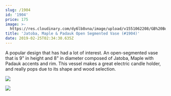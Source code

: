 ```yaml
---
slug: /1904
id: '1904'
price: 175
image: >-
  https://res.cloudinary.com/dy6lb8vna/image/upload/v1551062208/GB%20Bowlworks%20Gallery/1904a.jpg
title: 'Jatoba, Maple & Padauk Open Segmented Vase (#1904)'
date: 2019-02-25T02:34:30.635Z
---
```

A popular design that has had a lot of interest.  An open-segmented vase that is 9" in height and 8" in diameter composed of Jatoba, Maple with Padauk accents and rim.  This vessel makes a great electric candle holder, and really pops due to its shape and wood selection.

![](https://res.cloudinary.com/dy6lb8vna/image/upload/a_auto_right/v1/GB%20Bowlworks%20Gallery/IMG_3598.jpg)

![](https://res.cloudinary.com/dy6lb8vna/image/upload/v1551062477/GB%20Bowlworks%20Gallery/IMG_3615.jpg)
